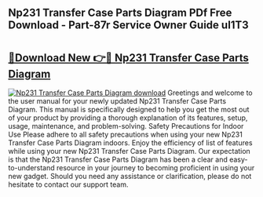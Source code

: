 ## Np231 Transfer Case Parts Diagram PDf Free Download - Part-87r Service Owner Guide uI1T3

# <h2><a href="http://dfiork.blite.top/?on=Np231+Transfer+Case+Parts+Diagram">🔗Download New 👉🔴 Np231 Transfer Case Parts Diagram</a></h2>

[![Np231 Transfer Case Parts Diagram download](https://i.imgur.com/lujVjoI.png)](http://dfiork.blite.top/?on=Np231+Transfer+Case+Parts+Diagram)
Greetings and welcome to the user manual for your newly updated Np231 Transfer Case Parts Diagram. This manual is specifically designed to help you get the most out of your product by providing a thorough explanation of its features, setup, usage, maintenance, and problem-solving. Safety Precautions for Indoor Use Please adhere to all safety precautions when using your new Np231 Transfer Case Parts Diagram indoors. Enjoy the efficiency of list of features while using your new Np231 Transfer Case Parts Diagram. Our expectation is that the Np231 Transfer Case Parts Diagram has been a clear and easy-to-understand resource in your journey to becoming proficient in using your new gadget. Should you need any assistance or clarification, please do not hesitate to contact our support team.
